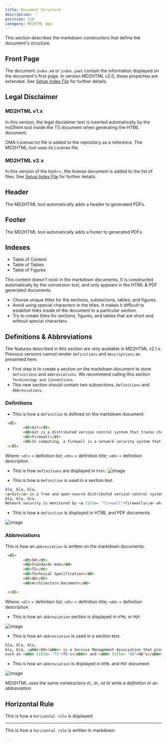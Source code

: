 ```yaml
---
title: Document Structure
description: ''
position: 110
category: MD2HTML App
---
```


This section describes the markdown constructors that define the document's structure.

## Front Page
The document `index.md` or `index.yaml` contain the information displayed on the document's first page. In version MD2HTML v2.0, these properties are extended. See [Setup Index File](/md2html-setup) for further details.

## Legal Disclaimer
### MD2HTML v1.x
In this version, the legal disclaimer text is inserted automatically by the md2html tool inside the TS document when generating the HTML document.

<alert> OMA-License.txt file is added to the repository as a reference. The MD2HTML tool uses its License file.</alert>

### MD2HTML v2.x
In this version of the tool==, the license document is added to the list of files. See [Setup Index File](/md2html-setup) for further details. 

## Header
The MD2HTML tool automatically adds a header to generated PDFs.

## Footer
The MD2HTML tool automatically adds a footer to generated PDFs.

## Indexes

* Table of Content
* Table of Tables
* Table of Figures

This content doesn't exist in the markdown documents.
It is constructed automatically by the conversion tool, and only appears in the HTML & PDF generated documents.

* Choose unique titles for the sections, subsections, tables, and figures.
* Avoid using special characters in the titles. It makes it difficult to establish links inside of the document to a particular section.
* Try to create titles for sections, figures, and tables that are short and without special characters.

## Definitions & Abbreviations
The features described in this section are only available in MD2HTML v2.1.x. Previous versions cannot render `definitions` and `descriptions` as presented here.


* First step is to create a section on the markdown document to store `definitions` and `abbreviations`. We recommend calling this section `Terminology and Conventions`. 
* This new section should contain two subsections, `Definitions` and `Abbreviations`.

### Definitions
* This is how a `definition` is defined on the markdown document:

```html
 <dl>
        <dt>Git</dt>
        <dd>Git is a distributed version control system that tracks changes in any set of text files.</dd>
        <dt>Firewall</dt>
        <dd>In computing, a firewall is a network security system that monitors and controls incoming and outgoing network traffic based on predetermined security rules.</dd>
 </dl>
```
Where:
    `<dl>` = definition list;
    `<dt>` = definition title;
    `<dd>` = definition description.

* This is how `definitions` are displayed in `html`:
![image](https://user-images.githubusercontent.com/3258579/217130743-c9e4d070-f15d-4d5c-ab2f-f1452d94847b.png)

* This is how a `definition` is used in a section text.

```html
bla, bla, bla, 
<a>Git</a> is a free and open-source distributed version control system designed to handle everything from small to very large projects quickly and efficiently.
bla, bla, bla. 
Network security is monitored by <a title= "firewall">firewalls</a> which control ...
```

* This is how a `definition` is displayed in HTML and PDF documents.

![image](https://user-images.githubusercontent.com/3258579/217131695-5f364607-2a04-47bd-a538-d223b2be895e.png)


### Abbreviations
This is how an `abbreviation` is written on the markdown documents:

```html
 <dl>
        <dt>SH</dt>
        <dd>Standards Hub</dd>
        <dt>TS</dt>
        <dd>Technical Specification</dd>
        <dt>AD</dt>
        <dd>Architecture Document</dd>

 </dl>
```
Where:
    `<dl>` = definition list;
    `<dt>` = definition title;
    `<dd>` = definition description.
* This is how an `abbreviation` section is displayed in `HTML` or `PDF`.

![image](https://user-images.githubusercontent.com/3258579/217131385-39e56ee7-6a22-411f-a863-436eacc73282.png)

* This is how an `abbreviation` is used in a section text.

```html
bla, bla, bla, 
bla, bla, <abbr>SH</abbr> is a Service Management Association that provides Standards Organizations with an end-to-end service, from organization formation to publication of the organization outputs.
such as <abbr title= "TS">TS's</abbr> and <abbr title= "AD">AD's</abbr>
```

* This is how an `abbreviation` is displayed in `HTML` and `PDF` document.

![image](https://user-images.githubusercontent.com/3258579/217131339-f6f4be08-4319-41af-bbc9-f6da5970a248.png)

<alert>MD2HTML uses the same constructors `dl`, `dt`, `dd` to write a <i>definition</i> or an <i>abbreviation</i></alert>

## Horizontal Rule


This is how a `horizontal rule` is displayed:

---
This is how a `horizontal rule` is written in markdown:

```md
---
```